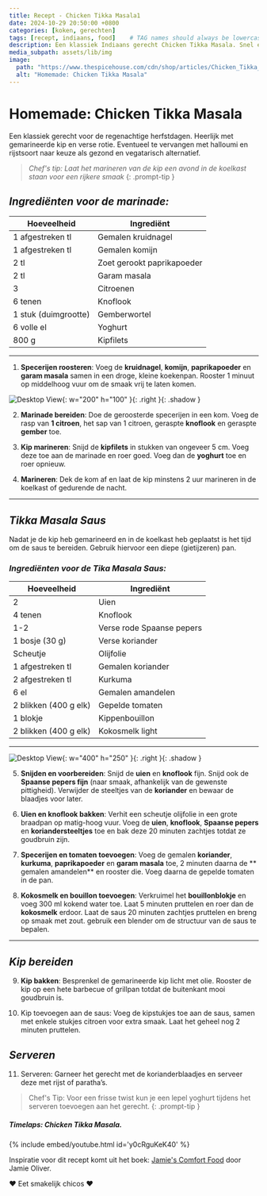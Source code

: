 ```yaml
---
title: Recept - Chicken Tikka Masala1
date: 2024-10-29 20:50:00 +0800
categories: [koken, gerechten]
tags: [recept, indiaans, food]    # TAG names should always be lowercase
description: Een klassiek Indiaans gerecht Chicken Tikka Masala. Snel en gemakkelijk te bereiden. Ook heerlijk als vegetarische gerecht met halloumi en rijst. 
media_subpath: assets/lib/img
image:
  path: "https://www.thespicehouse.com/cdn/shop/articles/Chicken_Tikka_Masala_1200x1200.jpg?v=1606845941"
  alt: "Homemade: Chicken Tikka Masala"
---
```


# Homemade: Chicken Tikka Masala 

Een klassiek gerecht voor de regenachtige herfstdagen. Heerlijk met gemarineerde kip en verse rotie. Eventueel te vervangen met halloumi en rijstsoort naar keuze als gezond en vegatarisch alternatief.

> _Chef's tip: Laat het marineren van de kip een avond in de koelkast staan voor een rijkere smaak_
{: .prompt-tip }

## _Ingrediënten voor de marinade:_

| Hoeveelheid          | Ingrediënt                 |
| -------------------- | -------------------------- |
| 1 afgestreken tl     | Gemalen kruidnagel         |
| 1 afgestreken tl     | Gemalen komijn             |
| 2 tl                 | Zoet gerookt paprikapoeder |
| 2 tl                 | Garam masala               |
| 3                    | Citroenen                  |
| 6 tenen              | Knoflook                   |
| 1 stuk (duimgrootte) | Gemberwortel               |
| 6 volle el           | Yoghurt                    |
| 800 g                | Kipfilets                  |

---

1. **Specerijen roosteren**: Voeg de **kruidnagel**, **komijn**, **paprikapoeder** en **garam masala** samen in een droge, kleine koekenpan. Rooster 1 minuut op middelhoog vuur om de smaak vrij te laten komen.

![Desktop View](cmtw.jpg){: w="200" h="100" }{: .right }{: .shadow } 

2. **Marinade bereiden**: Doe de geroosterde specerijen in een kom. Voeg de rasp van **1 citroen**, het sap van 1 citroen, geraspte **knoflook** en geraspte **gember** toe.

3. **Kip marineren**: Snijd de **kipfilets** in stukken van ongeveer 5 cm. Voeg deze toe aan de marinade en roer goed. Voeg dan de **yoghurt** toe en roer opnieuw.

4. **Marineren**: Dek de kom af en laat de kip minstens 2 uur marineren in de koelkast of gedurende de nacht.

---

## _Tikka Masala Saus_

Nadat je de kip heb gemarineerd en in de koelkast heb geplaatst is het tijd om de saus te bereiden. Gebruik hiervoor een diepe (gietijzeren) pan. 

### _Ingrediënten voor de Tika Masala Saus:_

| Hoeveelheid           | Ingrediënt                |
| --------------------- | ------------------------- |
| 2                     | Uien                      |
| 4 tenen               | Knoflook                  |
| 1-2                   | Verse rode Spaanse pepers |
| 1 bosje (30 g)        | Verse koriander           |
| Scheutje              | Olijfolie                 |
| 1 afgestreken tl      | Gemalen koriander         |
| 2 afgestreken tl      | Kurkuma                   |
| 6 el                  | Gemalen amandelen         |
| 2 blikken (400 g elk) | Gepelde tomaten           |
| 1 blokje              | Kippenbouillon            |
| 2 blikken (400 g elk) | Kokosmelk light           |

---

![Desktop View](https://cdn.webshopapp.com/shops/265166/files/440227668/1000x1000x1/image.jpg){: w="400" h="250" }{: .right }{: .shadow } 

5. **Snijden en voorbereiden**: Snijd de **uien** en **knoflook** fijn. Snijd ook de **Spaanse pepers fijn** (naar smaak, afhankelijk van de gewenste pittigheid). Verwijder de steeltjes van de **koriander** en bewaar de blaadjes voor later.

6. **Uien en knoflook bakken**: Verhit een scheutje olijfolie in een grote braadpan op matig-hoog vuur. Voeg de **uien**, **knoflook**, **Spaanse pepers** en **koriandersteeltjes** toe en bak deze 20 minuten zachtjes totdat ze goudbruin zijn.


7. **Specerijen en tomaten toevoegen**: Voeg de gemalen **koriander**, **kurkuma**, **paprikapoeder** en **garam masala** toe, 2 minuten daarna de ** gemalen amandelen** en rooster die. Voeg daarna de gepelde tomaten in de pan.


8. **Kokosmelk en bouillon toevoegen**: Verkruimel het **bouillonblokje** en voeg 300 ml kokend water toe. Laat 5 minuten pruttelen en roer dan de **kokosmelk** erdoor. Laat de saus 20 minuten zachtjes pruttelen en breng op smaak met zout. gebruik een blender om de structuur van de saus te bepalen.

---

## _Kip bereiden_

9. **Kip bakken**: Besprenkel de gemarineerde kip licht met olie. Rooster de kip op een hete barbecue of grillpan totdat de buitenkant mooi goudbruin is. 


10. Kip toevoegen aan de saus: Voeg de kipstukjes toe aan de saus, samen met enkele stukjes citroen voor extra smaak. Laat het geheel nog 2 minuten pruttelen.

## _Serveren_

11. Serveren: Garneer het gerecht met de korianderblaadjes en serveer deze met rijst of paratha’s. 

> Chef's Tip: 
      Voor een frisse twist kun je een lepel yoghurt tijdens het serveren toevoegen aan het gerecht. 
{: .prompt-tip }


##### Timelaps: Chicken Tikka Masala.

{% include embed/youtube.html id='y0cRguKeK40' %}

Inspiratie voor dit recept komt uit het boek: <a href="https://www.bol.com/nl/nl/p/jamie-s-comfort-food/9200000030602674/" target="_blank">Jamie's Comfort Food</a> door Jamie Oliver.

 ❤️ Eet smakelijk chicos ❤️  

